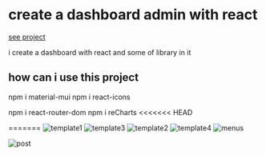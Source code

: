 # create a dashboard admin with react
[see project](https://dashboard-talebizadeh.netlify.app/)

i create a dashboard with react and some of library in it

## how can i use this project

npm i material-mui
npm i react-icons

npm i react-router-dom
npm i reCharts
<<<<<<< HEAD

=======
![template1](https://github.com/alirezatalebizadeh/dashboard-react/assets/104105725/b14701a2-fc4b-4ca7-8806-3d618a64d01c)
![template3](https://github.com/alirezatalebizadeh/dashboard-react/assets/104105725/88c62dd5-bfc3-4d08-b496-b140fdea771c)
![template2](https://github.com/alirezatalebizadeh/dashboard-react/assets/104105725/ca463e7d-945c-4cea-bde5-a55216c3ece5)
![template4](https://github.com/alirezatalebizadeh/dashboard-react/assets/104105725/b527ff2f-968e-4dad-bb20-4fed675a8f69)
![menus](https://github.com/alirezatalebizadeh/dashboard-react/assets/104105725/a3300acb-3efd-4e76-a0f9-14da54f7909e)

![post](https://github.com/alirezatalebizadeh/dashboard-react/assets/104105725/bf71a849-7433-4887-9acb-9f7b67ef22e8)
